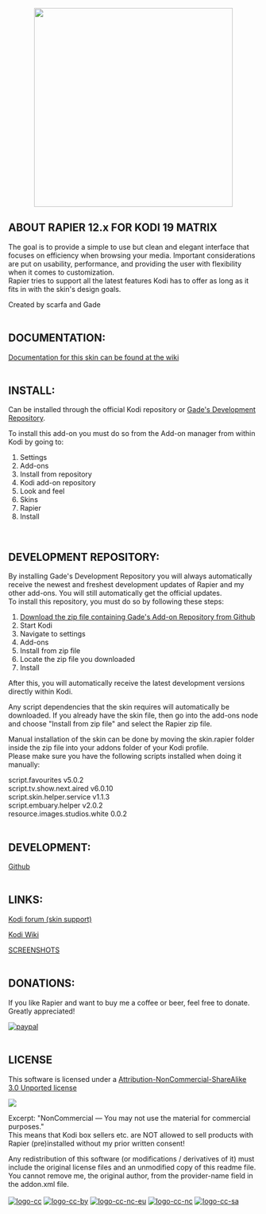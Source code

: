 <p align="center">
<img src="http://inlinestudio.dk/xtra/kodi/logo-crop.png" width="400" align="middle">
</p>

## ABOUT RAPIER 12.x FOR KODI 19 MATRIX
The goal is to provide a simple to use but clean and elegant interface that focuses on efficiency when browsing your media. 
Important considerations are put on usability, performance, and providing the user with flexibility when it comes to customization.   
Rapier tries to support all the latest features Kodi has to offer as long as it fits in with the skin's design goals.   
  
Created by scarfa and Gade  
<br>

## DOCUMENTATION:
[Documentation for this skin can be found at the wiki](https://github.com/gade01/Rapier/wiki)  
<br>

## INSTALL:
Can be installed through the official Kodi repository or [Gade's Development Repository](https://github.com/gade01/repository.gade/blob/master/leia/repository.gade/repository.gade-2.1.1.zip?raw=true).

To install this add-on you must do so from the Add-on manager from within Kodi by going to:   
1. Settings   
2. Add-ons   
3. Install from repository   
4. Kodi add-on repository   
5. Look and feel   
6. Skins   
7. Rapier   
8. Install
<br>

## DEVELOPMENT REPOSITORY:  
By installing Gade's Development Repository you will always automatically receive the newest and freshest development updates of Rapier and my other add-ons. You will still automatically get the official updates.  
To install this repository, you must do so by following these steps:  

1. [Download the zip file containing Gade's Add-on Repository from Github](https://github.com/gade01/repository.gade/raw/master/leia/repository.gade/repository.gade-2.1.1.zip)   
2. Start Kodi   
3. Navigate to settings   
4. Add-ons   
5. Install from zip file   
6. Locate the zip file you downloaded   
7. Install   

After this, you will automatically receive the latest development versions directly within Kodi.   

Any script dependencies that the skin requires will automatically be downloaded. If you already have the skin file, then go into the add-ons node and choose "Install from zip file" and select the Rapier zip file.

Manual installation of the skin can be done by moving the skin.rapier folder inside the zip file into your addons folder of your Kodi profile.  
Please make sure you have the following scripts installed when doing it manually: 

script.favourites v5.0.2  
script.tv.show.next.aired v6.0.10  
script.skin.helper.service v1.1.3  
script.embuary.helper v2.0.2  
resource.images.studios.white 0.0.2  
<br>

## DEVELOPMENT:
[Github](https://github.com/gade01/Rapier)  
<br>

## LINKS:
[Kodi forum (skin support)](http://forum.kodi.tv/forumdisplay.php?fid=120)

[Kodi Wiki](http://kodi.wiki/view/Add-on:Rapier)  

[SCREENSHOTS](http://kodi.wiki/view/Add-on:Rapier#Screenshots)  
<br>

## DONATIONS:
If you like Rapier and want to buy me a coffee or beer, feel free to donate. Greatly appreciated!

[![paypal](https://www.paypalobjects.com/en_US/i/btn/btn_donate_LG.gif)](https://www.paypal.com/cgi-bin/webscr?cmd=_donations&business=TKBVTL8RFC43N&lc=DK&item_name=Gade&item_number=skin%2erapier&currency_code=EUR&bn=PP%2dDonationsBF%3abtn_donate_LG%2egif%3aNonHostedGuest)   
<br>

## LICENSE
This software is licensed under a [Attribution-NonCommercial-ShareAlike 3.0 Unported license](http://creativecommons.org/licenses/by-nc-sa/3.0/)

<img src="https://mirrors.creativecommons.org/presskit/buttons/80x15/png/by-nc-sa.png">

Excerpt:
"NonCommercial — You may not use the material for commercial purposes."  
This means that Kodi box sellers etc. are NOT allowed to sell products with Rapier (pre)installed without my prior written consent!  

Any redistribution of this software (or modifications / derivatives of it) must include the original license files and an unmodified copy of this readme file. You cannot remove me, the original author, from the provider-name field in the addon.xml file.  
<br>
[![logo-cc](https://mirrors.creativecommons.org/presskit/icons/cc.svg)](http://creativecommons.org/licenses/by-nc-sa/3.0/) [![logo-cc-by](https://mirrors.creativecommons.org/presskit/icons/by.svg)](http://creativecommons.org/licenses/by-nc-sa/3.0/) [![logo-cc-nc-eu](https://mirrors.creativecommons.org/presskit/icons/nc-eu.svg)](http://creativecommons.org/licenses/by-nc-sa/3.0/) [![logo-cc-nc](https://mirrors.creativecommons.org/presskit/icons/nc.svg)](http://creativecommons.org/licenses/by-nc-sa/3.0/) [![logo-cc-sa](https://mirrors.creativecommons.org/presskit/icons/sa.svg)](http://creativecommons.org/licenses/by-nc-sa/3.0/)
